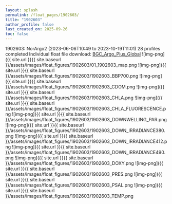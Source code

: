 ```yaml
---
layout: splash
permalink: /float_pages/1902603/
title: "1902603"
author_profile: false
last_created_on: 2025-09-26
toc: false
---
```

 
1902603: NorArgo2 (2023-06-06T10:49 to 2023-10-19T11:01)
28 profiles completed
Individual float file download: [BGC_Argo_Plus_Global](https://ftp.soest.hawaii.edu/bgc_argo_plus/Individual_Floats/outliers_removed/1902603_Sprof_processed.nc)
![img-png]({{ site.url }}{{ site.baseurl }}/assets/images/float_figures/1902603/01_1902603_map.png
![img-png]({{ site.url }}{{ site.baseurl }}/assets/images/float_figures/1902603/1902603_BBP700.png
![img-png]({{ site.url }}{{ site.baseurl }}/assets/images/float_figures/1902603/1902603_CDOM.png
![img-png]({{ site.url }}{{ site.baseurl }}/assets/images/float_figures/1902603/1902603_CHLA.png
![img-png]({{ site.url }}{{ site.baseurl }}/assets/images/float_figures/1902603/1902603_CHLA_FLUORESCENCE.png
![img-png]({{ site.url }}{{ site.baseurl }}/assets/images/float_figures/1902603/1902603_DOWNWELLING_PAR.png
![img-png]({{ site.url }}{{ site.baseurl }}/assets/images/float_figures/1902603/1902603_DOWN_IRRADIANCE380.png
![img-png]({{ site.url }}{{ site.baseurl }}/assets/images/float_figures/1902603/1902603_DOWN_IRRADIANCE412.png
![img-png]({{ site.url }}{{ site.baseurl }}/assets/images/float_figures/1902603/1902603_DOWN_IRRADIANCE490.png
![img-png]({{ site.url }}{{ site.baseurl }}/assets/images/float_figures/1902603/1902603_DOXY.png
![img-png]({{ site.url }}{{ site.baseurl }}/assets/images/float_figures/1902603/1902603_PRES.png
![img-png]({{ site.url }}{{ site.baseurl }}/assets/images/float_figures/1902603/1902603_PSAL.png
![img-png]({{ site.url }}{{ site.baseurl }}/assets/images/float_figures/1902603/1902603_TEMP.png
